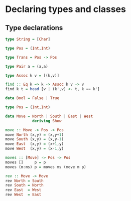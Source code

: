 # Declaring types and classes
## Type declarations
```Haskell
type String = [Char]
```
```Haskell
type Pos = (Int,Int)

type Trans = Pos -> Pos
```
```Haskell
type Pair a = (a,a)
```
```Haskell
type Assoc k v = [(k,v)]
```
```Haskell
find :: Eq k => k -> Assoc k v -> v
find k t = head [v | (k',v) <- t, k == k'] 
```
```Haskell
data Bool = False | True
```
```Haskell
type Pos = (Int,Int)

data Move = North | South | East | West
            deriving Show

move :: Move -> Pos -> Pos
move North (x,y) = (x,y+1)
move South (x,y) = (x,y-1)
move East  (x,y) = (x+1,y)
move West  (x,y) = (x-1,y)

moves :: [Move] -> Pos -> Pos
moves []     p = p
moves (m:ms) p = moves ms (move m p)

rev :: Move -> Move
rev North = South
rev South = North
rev East  = West
rev West  = East
```
